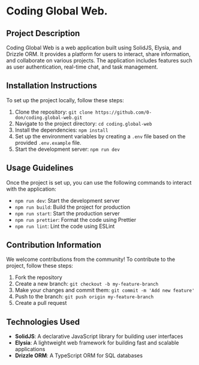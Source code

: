 # Coding Global Web.

## Project Description
Coding Global Web is a web application built using SolidJS, Elysia, and Drizzle ORM. It provides a platform for users to interact, share information, and collaborate on various projects. The application includes features such as user authentication, real-time chat, and task management.

## Installation Instructions
To set up the project locally, follow these steps:
1. Clone the repository: `git clone https://github.com/0-don/coding.global-web.git`
2. Navigate to the project directory: `cd coding.global-web`
3. Install the dependencies: `npm install`
4. Set up the environment variables by creating a `.env` file based on the provided `.env.example` file.
5. Start the development server: `npm run dev`

## Usage Guidelines
Once the project is set up, you can use the following commands to interact with the application:
- `npm run dev`: Start the development server
- `npm run build`: Build the project for production
- `npm run start`: Start the production server
- `npm run prettier`: Format the code using Prettier
- `npm run lint`: Lint the code using ESLint

## Contribution Information
We welcome contributions from the community! To contribute to the project, follow these steps:
1. Fork the repository
2. Create a new branch: `git checkout -b my-feature-branch`
3. Make your changes and commit them: `git commit -m 'Add new feature'`
4. Push to the branch: `git push origin my-feature-branch`
5. Create a pull request

## Technologies Used
- **SolidJS**: A declarative JavaScript library for building user interfaces
- **Elysia**: A lightweight web framework for building fast and scalable applications
- **Drizzle ORM**: A TypeScript ORM for SQL databases
